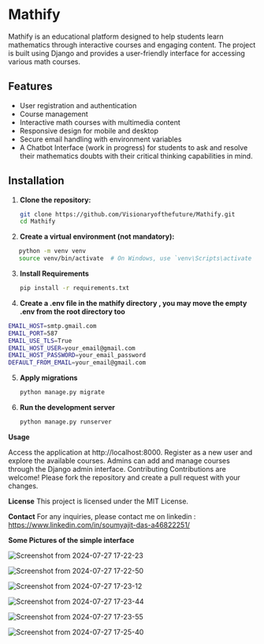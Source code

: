 # Mathify

Mathify is an educational platform designed to help students learn mathematics through interactive courses and engaging content. The project is built using Django and provides a user-friendly interface for accessing various math courses.

## Features

- User registration and authentication
- Course management
- Interactive math courses with multimedia content
- Responsive design for mobile and desktop
- Secure email handling with environment variables
- A Chatbot Interface (work in progress) for students to ask and resolve their mathematics doubts with their critical thinking capabilities in mind.
  
## Installation

1. **Clone the repository:**
   ```sh
   git clone https://github.com/Visionaryofthefuture/Mathify.git
   cd Mathify

2. **Create a virtual environment (not mandatory):**
  ```sh
     python -m venv venv
     source venv/bin/activate  # On Windows, use `venv\Scripts\activate

```
3. **Install Requirements**
   ```sh
   pip install -r requirements.txt

4. **Create a .env file in the mathify directory , you may move the empty .env from the root directory too**
  ```sh
  EMAIL_HOST=smtp.gmail.com
  EMAIL_PORT=587
  EMAIL_USE_TLS=True
  EMAIL_HOST_USER=your_email@gmail.com
  EMAIL_HOST_PASSWORD=your_email_password
  DEFAULT_FROM_EMAIL=your_email@gmail.com

```
5. **Apply migrations**
   ```sh
   python manage.py migrate

6. **Run the development server**
   ```sh
   python manage.py runserver

**Usage**

Access the application at http://localhost:8000.
Register as a new user and explore the available courses.
Admins can add and manage courses through the Django admin interface.
Contributing
Contributions are welcome! Please fork the repository and create a pull request with your changes.

**License**
This project is licensed under the MIT License.

**Contact**
For any inquiries, please contact me on linkedin  : https://www.linkedin.com/in/soumyajit-das-a46822251/

**Some Pictures of the simple interface**

![Screenshot from 2024-07-27 17-22-23](https://github.com/user-attachments/assets/8be82415-51f6-4c32-809c-59e2a00ed17b)

![Screenshot from 2024-07-27 17-22-50](https://github.com/user-attachments/assets/1e50ebe6-81a2-4009-8b4c-10b125e894fc)

![Screenshot from 2024-07-27 17-23-12](https://github.com/user-attachments/assets/f5681f05-da51-4ba0-b7c9-e0d4fa2de73d)

![Screenshot from 2024-07-27 17-23-44](https://github.com/user-attachments/assets/3c32ad5d-f56f-42e3-af99-e3faa6dfd5ae)

![Screenshot from 2024-07-27 17-23-55](https://github.com/user-attachments/assets/686924d4-f92e-4ff6-ba76-c906486c967e)

![Screenshot from 2024-07-27 17-25-40](https://github.com/user-attachments/assets/eac00dd3-ceeb-44d6-8996-297f3f19f3fa)
